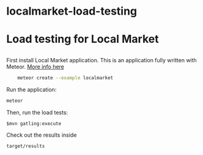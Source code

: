 # localmarket-load-testing
Load testing for Local Market
=============================

##

First install Local Market application. This is an application fully written with Meteor. [More info here](https://www.meteor.com/localmarket)
```bash
    meteor create --example localmarket
```
Run the application:

```bash
meteor
```

Then, run the load tests:

    $mvn gatling:execute
    
Check out the results inside
```
target/results
```